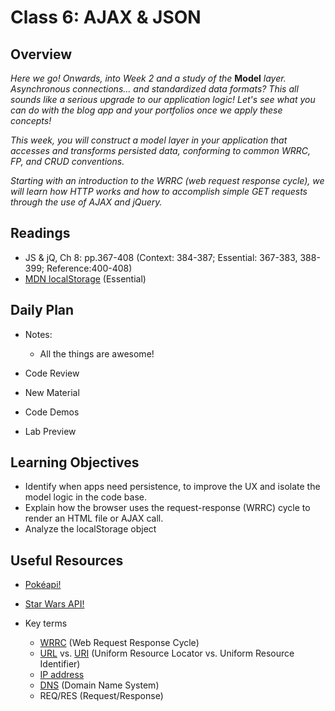 Class 6: AJAX & JSON
=======
## Overview
<!-- Provide a general overview of the daily concepts and processes that will be covered in lectures and labs -->

*Here we go! Onwards, into Week 2 and a study of the* **Model** *layer. Asynchronous connections... and standardized data formats? This all sounds like a serious upgrade to our application logic! Let's see what you can do with the blog app and your portfolios once we apply these concepts!*

*This week, you will construct a model layer in your application that accesses and transforms persisted data, conforming to common WRRC, FP, and CRUD conventions.*

*Starting with an introduction to the WRRC (web request response cycle), we will learn how HTTP works and how to accomplish simple GET requests through the use of AJAX and jQuery.*

## Readings
<!-- List of readings required for this content; readings being completed by the start of this lecture -->
* JS & jQ, Ch 8: pp.367-408 (Context: 384-387; Essential: 367-383, 388-399; Reference:400-408)
* [MDN localStorage](https://developer.mozilla.org/en-US/docs/Web/API/Web_Storage_API) (Essential)

## Daily Plan
<!-- Below is a template. Please delete, change, update as you see fit... -->
- Notes:
  - All the things are awesome!

- Code Review
- New Material
- Code Demos
- Lab Preview

## Learning Objectives
<!--
ABCD:
  Audience: Program participants
  Behavior: Expected learning/behavior changes/results
  Condition:
    Circumstances that lead to change/result
    When change/result are expected to occur
  Degree: How much change occurs (%) for how many participants (#)
-->

* Identify when apps need persistence, to improve the UX and isolate the model logic in the code base.
* Explain how the browser uses the request-response (WRRC) cycle to render an HTML file or AJAX call.
* Analyze the localStorage object

## Useful Resources

- [Pokéapi!](https://pokeapi.co/)
- [Star Wars API!](http://swapi.co/)

- Key terms
	- [WRRC](http://celineotter.azurewebsites.net/world-wide-web-http-request-response-cycle/) (Web Request Response Cycle)
	- [URL](https://en.wikipedia.org/wiki/Uniform_Resource_Locator) vs. [URI](https://en.wikipedia.org/wiki/Uniform_Resource_Identifier) (Uniform Resource Locator vs. Uniform Resource Identifier)
	- [IP address](https://en.wikipedia.org/wiki/IP_address)
	- [DNS](https://en.wikipedia.org/wiki/Domain_Name_System) (Domain Name System)
	- REQ/RES (Request/Response)

